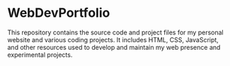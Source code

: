# WebDevPortfolio
This repository contains the source code and project files for my personal website and various coding projects. 
It includes HTML, CSS, JavaScript, and other resources used to develop and maintain my web presence and experimental projects.
